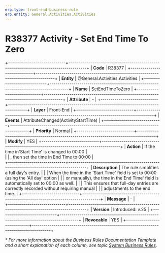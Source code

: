```yaml
---
erp.type: front-end-business-rule
erp.entity: General.Activities.Activities
---
```


# R38377 Activity - Set End Time To Zero

+-----------------------------+---------------------------------------------------------------------------------------+
| **Code**                    | R38377                                                                                |
+-----------------------------+---------------------------------------------------------------------------------------+
| **Entity**                  | @General.Activities.Activities                                                        |
+-----------------------------+---------------------------------------------------------------------------------------+
| **Name**                    | SetEndTimeToZero                                                                      |
+-----------------------------+---------------------------------------------------------------------------------------+
| **Attribute**               | \-                                                                                    |
+-----------------------------+---------------------------------------------------------------------------------------+
| **Layer**                   | Front-End                                                                             |
+-----------------------------+---------------------------------------------------------------------------------------+
| **Events**                  | AttributeChanged(ActivityStartTime)                                                   |
+-----------------------------+---------------------------------------------------------------------------------------+
| **Priority**                | Normal                                                                                |
+-----------------------------+---------------------------------------------------------------------------------------+
| **Modify**                  | YES                                                                                   |
+-----------------------------+---------------------------------------------------------------------------------------+
| **Action**                  | If the time in'Start Time' is changed to 00:00                                        |        
|                             | , then set the time in End Time to 00:00                                              |   
+-----------------------------+---------------------------------------------------------------------------------------+
| **Description**             | The rule simplifies a full day's entry.                                               |
|                             |  When the time in the 'Start Time' field is set to 00:00 (using the 'All day' option  |
|                             |  or manually), the time in the'End Time' field is automatically set to 00:00 as well. | 
|                             | This ensures that full-day entries are correctly recorded without requiring manual    |
|                             | adjustments to the end time.                                                         |
+-----------------------------+---------------------------------------------------------------------------------------+
| **Message**                 | \-                                                                                    |                         
+-----------------------------+---------------------------------------------------------------------------------------+
| **Version**                 | Introduced: v.25                                                                      |
+-----------------------------+---------------------------------------------------------------------------------------+
| **Revocable**               | YES                                                                                   |
+-----------------------------+---------------------------------------------------------------------------------------+

*\* For more information about the Business Rules Documentation Template and a short explanation of each column, see
topic [System Business Rules](../templates/template-description-system-business-rules.md).*
